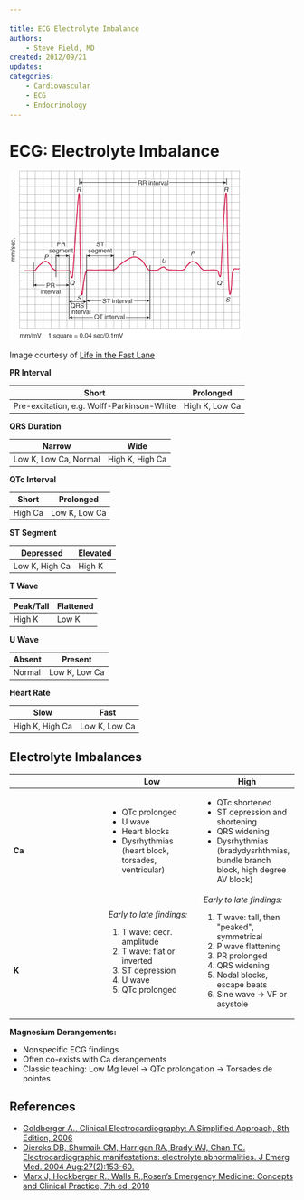 ```yaml
---

title: ECG Electrolyte Imbalance
authors:
    - Steve Field, MD
created: 2012/09/21
updates:
categories:
    - Cardiovascular
    - ECG
    - Endocrinology
---
```


# ECG: Electrolyte Imbalance

![Normal ECG with overlay showing all the measurable intervals](image-1.png)

Image courtesy of [Life in the Fast Lane](https://lifeinthefastlane.com)

**PR Interval**

| Short                                      | Prolonged      |
| ------------------------------------------ | -------------- |
| Pre-excitation, e.g. Wolff-Parkinson-White | High K, Low Ca |

**QRS Duration**

| Narrow                | Wide            |
| --------------------- | --------------- |
| Low K, Low Ca, Normal | High K, High Ca |

**QTc Interval**

| Short   | Prolonged     |
| ------- | ------------- |
| High Ca | Low K, Low Ca |

**ST Segment**

| Depressed      | Elevated |
| -------------- | -------- |
| Low K, High Ca | High K   |

**T Wave**   

| Peak/Tall | Flattened |
| --------- | --------- |
| High K    | Low K     |

**U Wave**   

| Absent | Present       |
| ------ | ------------- |
| Normal | Low K, Low Ca |

**Heart Rate**   

| Slow            | Fast          |
| --------------- | ------------- |
| High K, High Ca | Low K, Low Ca |

## Electrolyte Imbalances

<table>
<colgroup>
<col width="33%" />
<col width="33%" />
<col width="33%" />
</colgroup>
<thead>
<tr class="header">
<th> </th>
<th><strong>Low</strong></th>
<th><strong>High</strong></th>
</tr>
</thead>
<tbody>
<tr class="odd">
<td><br />
<br />
<strong>Ca</strong></td>
<td><ul>
<li>QTc prolonged</li>
<li>U wave</li>
<li>Heart blocks</li>
<li>Dysrhythmias (heart block, torsades, ventricular)</li>
</ul></td>
<td><ul>
<li>QTc shortened</li>
<li>ST depression and shortening</li>
<li>QRS widening</li>
<li>Dysrhythmias (bradydysrhthmias, bundle branch block, high degree AV block)</li>
</ul></td>
</tr>
<tr class="even">
<td><br />
<br />
<br />
<strong>K</strong></td>
<td><em>Early to late findings:</em>
<ol>
<li>T wave: decr. amplitude</li>
<li>T wave: flat or inverted</li>
<li>ST depression</li>
<li>U wave</li>
<li>QTc prolonged</li>
</ol></td>
<td><em>Early to late findings:</em>
<ol>
<li>T wave: tall, then &quot;peaked&quot;, symmetrical</li>
<li>P wave flattening</li>
<li>PR prolonged</li>
<li>QRS widening</li>
<li>Nodal blocks, escape beats</li>
<li>Sine wave → VF or asystole</li>
</ol></td>
</tr>
</tbody>
</table>

**Magnesium Derangements:**

- Nonspecific ECG findings
- Often co-exists with Ca derangements
- Classic teaching: Low Mg level → QTc prolongation → Torsades de pointes

## References

- [Goldberger A., Clinical Electrocardiography: A Simplified Approach, 8th Edition, 2006](None)
- [Diercks DB, Shumaik GM, Harrigan RA, Brady WJ, Chan TC. Electrocardiographic manifestations: electrolyte abnormalities. J Emerg Med. 2004 Aug;27(2):153-60.](https://www.ncbi.nlm.nih.gov/pubmed/?term=15261358)
- [Marx J, Hockberger R., Walls R.,Rosen’s Emergency Medicine: Concepts and Clinical Practice, 7th ed, 2010](None)
